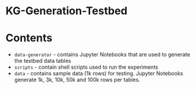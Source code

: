 # KG-Generation-Testbed

# Contents
- `data-generator` - contains Jupyter Notebooks that are used to generate the testbed data tables
- `scripts` - contain shell scripts used to run the experiments
- `data` - contains sample data (1k rows) for testing. Jupyter Notebooks generate 1k, 3k, 10k, 50k and 100k rows per tables.

